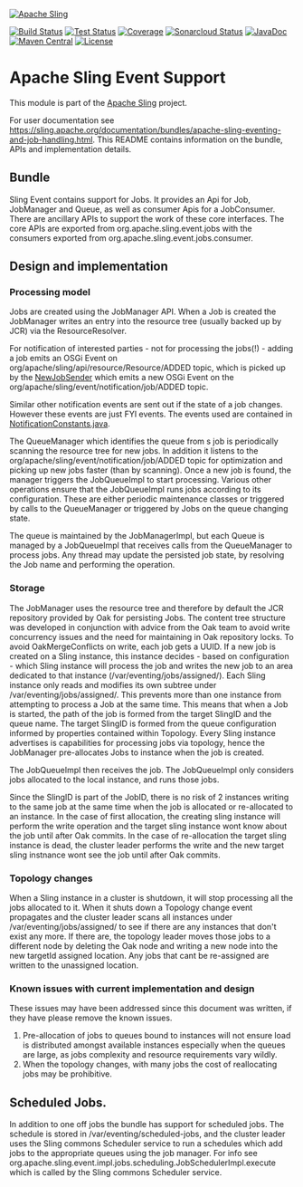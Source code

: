 [![Apache Sling](https://sling.apache.org/res/logos/sling.png)](https://sling.apache.org)

&#32;[![Build Status](https://ci-builds.apache.org/job/Sling/job/modules/job/sling-org-apache-sling-event/job/master/badge/icon)](https://ci-builds.apache.org/job/Sling/job/modules/job/sling-org-apache-sling-event/job/master/)&#32;[![Test Status](https://img.shields.io/jenkins/tests.svg?jobUrl=https://ci-builds.apache.org/job/Sling/job/modules/job/sling-org-apache-sling-event/job/master/)](https://ci-builds.apache.org/job/Sling/job/modules/job/sling-org-apache-sling-event/job/master/test/?width=800&height=600)&#32;[![Coverage](https://sonarcloud.io/api/project_badges/measure?project=apache_sling-org-apache-sling-event&metric=coverage)](https://sonarcloud.io/dashboard?id=apache_sling-org-apache-sling-event)&#32;[![Sonarcloud Status](https://sonarcloud.io/api/project_badges/measure?project=apache_sling-org-apache-sling-event&metric=alert_status)](https://sonarcloud.io/dashboard?id=apache_sling-org-apache-sling-event)&#32;[![JavaDoc](https://www.javadoc.io/badge/org.apache.sling/org.apache.sling.event.svg)](https://www.javadoc.io/doc/org.apache.sling/org-apache-sling-event)&#32;[![Maven Central](https://maven-badges.herokuapp.com/maven-central/org.apache.sling/org.apache.sling.event/badge.svg)](https://search.maven.org/#search%7Cga%7C1%7Cg%3A%22org.apache.sling%22%20a%3A%22org.apache.sling.event%22) [![License](https://img.shields.io/badge/License-Apache%202.0-blue.svg)](https://www.apache.org/licenses/LICENSE-2.0)

# Apache Sling Event Support

This module is part of the [Apache Sling](https://sling.apache.org) project.

For user documentation see https://sling.apache.org/documentation/bundles/apache-sling-eventing-and-job-handling.html. 
This README contains information on the bundle, APIs and implementation details.

## Bundle

Sling Event contains support for Jobs. It provides an Api for Job, JobManager and Queue, as well as consumer Apis for a 
JobConsumer. There are ancillary APIs to support the work of these core interfaces. The core APIs are exported from 
org.apache.sling.event.jobs with the consumers exported from org.apache.sling.event.jobs.consumer.


## Design and implementation


### Processing model

Jobs are created using the JobManager API. When a Job is created the JobManager writes an entry into the resource tree
(usually backed up by JCR) via the ResourceResolver. 

For notification of interested parties - not for processing the jobs(!) - adding a job emits an OSGi 
Event on org/apache/sling/api/resource/Resource/ADDED topic, which is picked up by the 
[NewJobSender](src/main/java/org/apache/sling/event/impl/jobs/notifications/NewJobSender.java) which emits a new OSGi
Event on the org/apache/sling/event/notification/job/ADDED topic.

Similar other notification events are sent out if the state of a job changes. However these events are just FYI events.
The events used are contained in [NotificationConstants.java](src/main/java/org/apache/sling/event/jobs/NotificationConstants.java).

The QueueManager which identifies the queue from s job is periodically scanning the resource tree for new jobs. In
addition it listens to the org/apache/sling/event/notification/job/ADDED topic for optimization and picking up new
jobs faster (than by scanning). Once a new job is found, the manager triggers the JobQueueImpl to start processing. 
Various other operations ensure that the JobQueueImpl runs jobs according to its configuration. These are either 
periodic maintenance classes or triggered by calls to the QueueManager or triggered by Jobs on the queue changing state.

The queue is maintained by the JobManagerImpl, but each Queue is managed by a JobQueueImpl that receives calls from the
QueueManager to process jobs. Any thread may update the persisted job state, by resolving the Job name and performing the operation.

### Storage

The JobManager uses the resource tree and therefore by default the JCR repository provided by Oak for persisting Jobs. The 
content tree structure was developed in conjunction with advice from the Oak team to avoid write concurrency issues and the 
need for maintaining in Oak repository locks. To avoid OakMergeConflicts on write, each job gets a UUID. If a new job is
created on a Sling instance, this instance decides - based on configuration - which Sling instance will process the job
and writes the new job to an area dedicated to that instance (/var/eventing/jobs/assigned/<SlingID>). Each Sling instance
only reads and modifies its own subtree under /var/eventing/jobs/assigned/<SlingID>. This prevents more than one instance from
attempting to process a Job at the same time. This means that when a Job is started, the path of the job is formed from
the target SlingID and the queue name. The target SlingID is formed from the queue configuration informed
by properties contained within Topology. Every Sling instance advertises is capabilities for processing jobs via topology,
hence the JobManager pre-allocates Jobs to instance when the job is created.

The JobQueueImpl then receives the job. The JobQueueImpl only considers jobs allocated to the local instance, and runs
those jobs. 

Since the SlingID is part of the JobID, there is no risk of 2 instances writing to the same job at the same time when the 
job is allocated or re-allocated to an instance. In the case of first allocation, the creating sling instance will perform 
the write operation and the target sling instance wont know about the job until after Oak commits. In the case of re-allocation
the target sling instance is dead, the cluster leader performs the write and the new target sling instnance wont see the job 
until after Oak commits.

### Topology changes

When a Sling instance in a cluster is shutdown, it will stop processing all the jobs allocated to it. When it shuts down
a Topology change event propagates and the cluster leader scans all instances under /var/eventing/jobs/assigned/ to see
if there are any instances that don't exist any more. If there are, the topology leader moves those jobs to a different
node by deleting the Oak node and writing a new node into the new targetId assigned location. Any jobs that cant be re-assigned
are written to the unassigned location.

### Known issues with current implementation and design

These issues may have been addressed since this document was written, if they have please remove the known issues.

1. Pre-allocation of jobs to queues bound to instances will not ensure load is distributed amongst available instances
especially when the queues are large, as jobs complexity and resource requirements vary wildly.
2. When the topology changes, with many jobs the cost of reallocating jobs may be prohibitive.


## Scheduled Jobs.

In addition to one off jobs the bundle has support for scheduled jobs. The schedule is stored in /var/eventing/scheduled-jobs, 
and the cluster leader uses the Sling commons Scheduler service to run a schedules which add jobs to the appropriate queues
using the job manager. For info see org.apache.sling.event.impl.jobs.scheduling.JobSchedulerImpl.execute which is called by the 
Sling commons Scheduler service.


 

